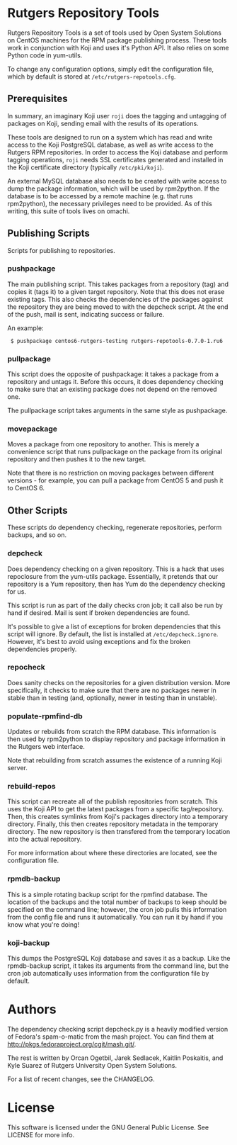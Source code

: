 Rutgers Repository Tools
========================
Rutgers Repository Tools is a set of tools used by Open System Solutions on
CentOS machines for the RPM package publishing process. These tools work in
conjunction with Koji and uses it's Python API. It also relies on some Python
code in yum-utils.

To change any configuration options, simply edit the configuration file, which
by default is stored at `/etc/rutgers-repotools.cfg`.

Prerequisites
-------------
In summary, an imaginary Koji user `roji` does the tagging and
untagging of packages on Koji, sending email with the results of its operations.

These tools are designed to run on a system which has read and write access to
the Koji PostgreSQL database, as well as write access to the Rutgers RPM
repositories.  In order to access the Koji database and perform tagging
operations, `roji` needs SSL certificates generated and installed in the Koji
certificate directory (typically `/etc/pki/koji`).

An external MySQL database also needs to be created with write access to dump
the package information, which will be used by rpm2python.  If the database is
to be accessed by a remote machine (e.g. that runs rpm2python), the necessary
privileges need to be provided. As of this writing, this suite of tools lives on
omachi.

Publishing Scripts
------------------
Scripts for publishing to repositories.

### pushpackage
The main publishing script. This takes packages from a repository (tag) and
copies it (tags it) to a given target repository. Note that this does not erase
existing tags. This also checks the dependencies of the packages against the
repository they are being moved to with the depcheck script. At the end of the
push, mail is sent, indicating success or failure.

An example:

     $ pushpackage centos6-rutgers-testing rutgers-repotools-0.7.0-1.ru6

### pullpackage
This script does the opposite of pushpackage: it takes a package from a
repository and untags it. Before this occurs, it does dependency checking to
make sure that an existing package does not depend on the removed one.

The pullpackage script takes arguments in the same style as pushpackage.

### movepackage
Moves a package from one repository to another. This is merely a convenience
script that runs pullpackage on the package from its original repository and
then pushes it to the new target.

Note that there is no restriction on moving packages between different
versions - for example, you can pull a package from CentOS 5 and push it to
CentOS 6.

Other Scripts
-------------
These scripts do dependency checking, regenerate repositories, perform backups,
and so on.

### depcheck
Does dependency checking on a given repository. This is a hack that uses
repoclosure from the yum-utils package. Essentially, it pretends that our
repository is a Yum repository, then has Yum do the dependency checking for us.

This script is run as part of the daily checks cron job; it call also be run by
hand if desired. Mail is sent if broken dependencies are found.

It's possible to give a list of exceptions for broken dependencies that this
script will ignore. By default, the list is installed at `/etc/depcheck.ignore`.
However, it's best to avoid using exceptions and fix the broken dependencies
properly. 

### repocheck
Does sanity checks on the repositories for a given distribution version. More
specifically, it checks to make sure that there are no packages newer in stable
than in testing (and, optionally, newer in testing than in unstable).

### populate-rpmfind-db
Updates or rebuilds from scratch the RPM database. This information is then used
by rpm2python to display repository and package information in the Rutgers web
interface.

Note that rebuilding from scratch assumes the existence of a running Koji server.

### rebuild-repos
This script can recreate all of the publish repositories from scratch. This uses
the Koji API to get the latest packages from a specific tag/repository. Then,
this creates symlinks from Koji's packages directory into a temporary directory.
Finally, this then creates repository metadata in the temporary directory. The
new repository is then transfered from the temporary location into the actual
repository.

For more information about where these directories are located, see the
configuration file.

### rpmdb-backup
This is a simple rotating backup script for the rpmfind database. The location
of the backups and the total number of backups to keep should be specified on
the command line; however, the cron job pulls this information from the config
file and runs it automatically. You can run it by hand if you know what you're
doing!

### koji-backup
This dumps the PostgreSQL Koji database and saves it as a backup. Like the
rpmdb-backup script, it takes its arguments from the command line, but the cron
job automatically uses information from the configuration file by default.

Authors
=======
The dependency checking script depcheck.py is a heavily modified version of
Fedora's spam-o-matic from the mash project. You can find them at
http://pkgs.fedoraproject.org/cgit/mash.git/.

The rest is written by Orcan Ogetbil, Jarek Sedlacek, Kaitlin Poskaitis, and
Kyle Suarez of Rutgers University Open System Solutions.

For a list of recent changes, see the CHANGELOG.

License
=======
This software is licensed under the GNU General Public License. See LICENSE
for more info.
